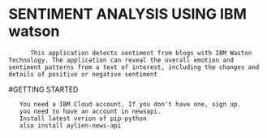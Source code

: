 

# SENTIMENT ANALYSIS USING IBM watson 
          This application detects sentiment from blogs with IBM Waston Technology. The application can reveal the overall emotion and sentiment patterns from a text of interest, including the changes and details of positive or negative sentiment
          
#GETTING STARTED     

       You need a IBM Cloud account. If you don't have one, sign up.
       you need to have an account in newsapi.
       Install latest verion of pip-python
       also install aylien-news-api
       
